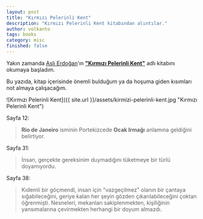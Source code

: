 ```yaml
---
layout: post
title: "Kırmızı Pelerinli Kent"
description: "Kırmızı Pelerinli Kent kitabından alıntılar."
author: volkanto
tags: books
category: misc
finished: false
---
```


Yakın zamanda [Aslı Erdoğan](http://aslierdogan.com/)'ın [__"Kırmızı Pelerinli Kent"__](https://www.goodreads.com/book/show/6595255-k-rm-z-pelerinli-kent) adlı kitabını okumaya başladım. 


Bu yazıda, kitap içerisinde önemli bulduğum ya da hoşuma giden kısımları not almaya çalışacağım. 

![Kırmızı Pelerinli Kent]({{ site.url }}/assets/kirmizi-pelerinli-kent.jpg "Kırmızı Pelerinli Kent")


Sayfa 12:
> __Rio de Janeiro__ isminin Portekizcede __Ocak Irmağı__ anlamına geldiğini belirtiyor.

Sayfa 31:
> İnsan, gerçekte gereksinim duymadığını tüketmeye bir türlü doyamıyordu.


Sayfa 38:
> Kıdemli bir göçmendi, insan için "vazgeçilmez" olanın bir çantaya sığabileceğini, geriye kalan her şeyin gözden çıkarılabileceğini çoktan öğrenmişti. Nesneleri, mekanları sakiplenmekten, kişiliğinin yansımalarına çevirmekten herhangi bir doyum almazdı.
